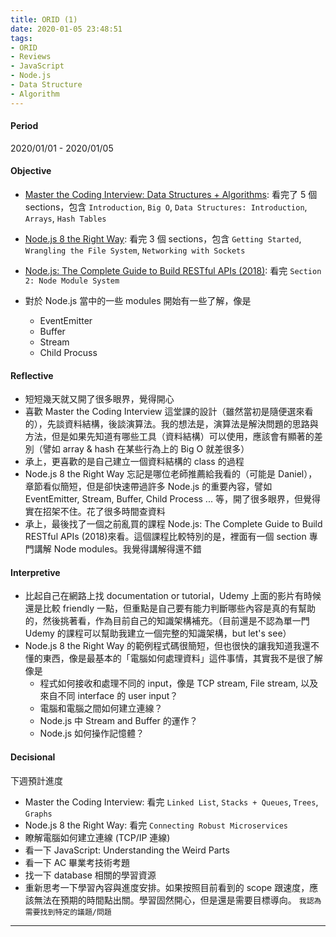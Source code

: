 ```yaml
---
title: ORID (1)
date: 2020-01-05 23:48:51
tags: 
- ORID
- Reviews
- JavaScript
- Node.js
- Data Structure
- Algorithm
---
```


#### Period
2020/01/01 - 2020/01/05

#### Objective
* [Master the Coding Interview: Data Structures + Algorithms](https://www.udemy.com/course/master-the-coding-interview-data-structures-algorithms/): 看完了 5 個 sections，包含 `Introduction`, `Big O`, `Data Structures: Introduction`, `Arrays`, `Hash Tables` 
  
* [Node.js 8 the Right Way](https://www.amazon.com/Node-js-Right-Way-Server-Side-JavaScript-ebook/dp/B079PZ2XY8/ref=sr_1_1?keywords=Node.js+8+the+Right+Way&qid=1578235619&s=digital-text&sr=1-1): 看完 3 個 sections，包含 `Getting Started`, `Wrangling the File System`, `Networking with Sockets`
* [Node.js: The Complete Guide to Build RESTful APIs (2018)](https://www.udemy.com/course/nodejs-master-class/): 看完 `Section 2: Node Module System`
* 對於 Node.js 當中的一些 modules 開始有一些了解，像是
  * EventEmitter
  * Buffer
  * Stream
  * Child Procuss 

#### Reflective
* 短短幾天就又開了很多眼界，覺得開心
* 喜歡 Master the Coding Interview 這堂課的設計（雖然當初是隨便選來看的），先談資料結構，後談演算法。我的想法是，演算法是解決問題的思路與方法，但是如果先知道有哪些工具（資料結構）可以使用，應該會有顯著的差別（譬如 array & hash 在某些行為上的 Big O 就差很多）
* 承上，更喜歡的是自己建立一個資料結構的 class 的過程
* Node.js 8 the Right Way 忘記是哪位老師推薦給我看的（可能是 Daniel），章節看似簡短，但是卻快速帶過許多 Node.js 的重要內容，譬如 EventEmitter, Stream, Buffer, Child Process ... 等，開了很多眼界，但覺得實在招架不住。花了很多時間查資料
* 承上，最後找了一個之前亂買的課程 Node.js: The Complete Guide to Build RESTful APIs (2018)來看。這個課程比較特別的是，裡面有一個 section 專門講解 Node modules。我覺得講解得還不錯

#### Interpretive
* 比起自己在網路上找 documentation or tutorial，Udemy 上面的影片有時候還是比較 friendly 一點，但重點是自己要有能力判斷哪些內容是真的有幫助的，然後挑著看，作為目前自己的知識架構補充。（目前還是不認為單一門 Udemy 的課程可以幫助我建立一個完整的知識架構，but let's see）
* Node.js 8 the Right Way 的範例程式碼很簡短，但也很快的讓我知道我還不懂的東西，像是最基本的「電腦如何處理資料」這件事情，其實我不是很了解像是
  * 程式如何接收和處理不同的 input，像是 TCP stream, File stream, 以及來自不同 interface 的 user input？
  * 電腦和電腦之間如何建立連線？
  * Node.js 中 Stream and Buffer 的運作？
  * Node.js 如何操作記憶體？

#### Decisional
下週預計進度
* Master the Coding Interview: 看完 `Linked List`, `Stacks + Queues`, `Trees`, `Graphs`
* Node.js 8 the Right Way: 看完 `Connecting Robust Microservices`
* 瞭解電腦如何建立連線 (TCP/IP 連線)
* 看一下 JavaScript: Understanding the Weird Parts
* 看一下 AC 畢業考技術考題
* 找一下 database 相關的學習資源
* 重新思考一下學習內容與進度安排。如果按照目前看到的 scope 跟速度，應該無法在預期的時間點出關。學習固然開心，但是還是需要目標導向。 `我認為需要找到特定的議題/問題`

***
